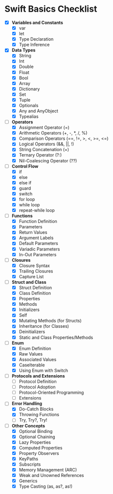 # Swift Basics Checklist

- [X] **Variables and Constants**
  - [X] var
  - [X] let
  - [X] Type Declaration
  - [X] Type Inference

- [X] **Data Types**
  - [X] String
  - [X] Int
  - [X] Double
  - [X] Float
  - [X] Bool
  - [X] Array
  - [X] Dictionary
  - [X] Set
  - [X] Tuple
  - [X] Optionals
  - [x] Any and AnyObject
  - [x] Typealias
  
- [ ] **Operators**
  - [X] Assignment Operator (=)
  - [X] Arithmetic Operators (+, -, *, /, %)
  - [X] Comparison Operators (==, !=, >, <, >=, <=)
  - [X] Logical Operators (&&, ||, !)
  - [X] String Concatenation (+)
  - [x] Ternary Operator (?:)
  - [x] Nil-Coalescing Operator (??)

- [ ] **Control Flow**
  - [X] if
  - [X] else
  - [X] else if
  - [X] guard
  - [X] switch
  - [X] for loop
  - [X] while loop
  - [X] repeat-while loop

- [ ] **Functions**
  - [X] Function Definition
  - [X] Parameters
  - [X] Return Values
  - [X] Argument Labels
  - [X] Default Parameters
  - [X] Variadic Parameters
  - [X] In-Out Parameters

- [ ] **Closures**
  - [X] Closure Syntax
  - [X] Trailing Closures
  - [X] Capture List

- [ ] **Struct and Class**
  - [X] Struct Definition
  - [X] Class Definition
  - [X] Properties
  - [X] Methods
  - [X] Initializers
  - [x] Self
  - [X] Mutating Methods (for Structs)
  - [X] Inheritance (for Classes)
  - [x] Deinitializers
  - [X] Static and Class Properties/Methods

- [ ] **Enum**
  - [X] Enum Definition
  - [X] Raw Values
  - [X] Associated Values
  - [X] CaseIterable
  - [X] Using Enum with Switch

- [ ] **Protocols and Extensions**
  - [ ] Protocol Definition
  - [ ] Protocol Adoption
  - [ ] Protocol-Oriented Programming
  - [ ] Extensions

- [ ] **Error Handling**
  - [X] Do-Catch Blocks
  - [X] Throwing Functions
  - [ ] Try, Try?, Try!

- [ ] **Other Concepts**
  - [x] Optional Binding
  - [X] Optional Chaining
  - [X] Lazy Properties
  - [x] Computed Properties
  - [X] Property Observers
  - [x] KeyPaths
  - [X] Subscripts
  - [x] Memory Management (ARC)
  - [x] Weak and Unowned References
  - [x] Generics
  - [X] Type Casting (as, as?, as!)
